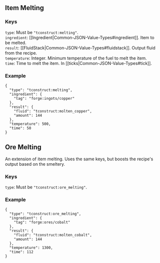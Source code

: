 ## Item Melting
### Keys
`type`: Must be `"tconstruct:melting"`.  
`ingredient`: [[Ingredient|Common-JSON-Value-Types#ingredient]]. Item to be melted.  
`result`: [[FluidStack|Common-JSON-Value-Types#fluidstack]]. Output fluid from the recipe.  
`temperature`: Integer. Minimum temperature of the fuel to melt the item.  
`time`: Time to melt the item. In [[ticks|Common-JSON-Value-Types#tick]].  

### Example
    {
      "type": "tconstruct:melting",
      "ingredient": {
        "tag": "forge:ingots/copper"
      },
      "result": {
        "fluid": "tconstruct:molten_copper",
        "amount": 144
      },
      "temperature": 500,
      "time": 50
    }

## Ore Melting
An extension of item melting. Uses the same keys, but boosts the recipe's output based on the smeltery.

### Keys
`type`: Must be `"tconstruct:ore_melting"`.  

### Example
    {
      "type": "tconstruct:ore_melting",
      "ingredient": {
        "tag": "forge:ores/cobalt"
      },
      "result": {
        "fluid": "tconstruct:molten_cobalt",
        "amount": 144
      },
      "temperature": 1300,
      "time": 112
    }